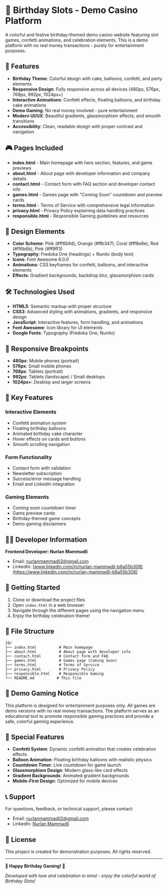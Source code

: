 # 🎂 Birthday Slots - Demo Casino Platform

A colorful and festive birthday-themed demo casino website featuring slot games, confetti animations, and celebration elements. This is a demo platform with no real money transactions - purely for entertainment purposes.

## 🎈 Features

- **Birthday Theme**: Colorful design with cake, balloons, confetti, and party elements
- **Responsive Design**: Fully responsive across all devices (480px, 576px, 768px, 992px, 1024px+)
- **Interactive Animations**: Confetti effects, floating balloons, and birthday cake animations
- **Demo Gaming**: No real money involved - pure entertainment
- **Modern UI/UX**: Beautiful gradients, glassmorphism effects, and smooth transitions
- **Accessibility**: Clean, readable design with proper contrast and navigation

## 🎮 Pages Included

- **index.html** - Main homepage with hero section, features, and game previews
- **about.html** - About page with developer information and company details
- **contact.html** - Contact form with FAQ section and developer contact info
- **games.html** - Games page with "Coming Soon" countdown and preview cards
- **terms.html** - Terms of Service with comprehensive legal information
- **privacy.html** - Privacy Policy explaining data handling practices
- **responsible.html** - Responsible Gaming guidelines and resources

## 🎨 Design Elements

- **Color Scheme**: Pink (#ff6b9d), Orange (#ffb347), Coral (#ff8e8e), Red (#ff6b6b), Pink (#ff9ff3)
- **Typography**: Fredoka One (headings) + Nunito (body text)
- **Icons**: Font Awesome 6.0.0
- **Animations**: CSS keyframes for confetti, balloons, and interactive elements
- **Effects**: Gradient backgrounds, backdrop blur, glassmorphism cards

## 🛠️ Technologies Used

- **HTML5**: Semantic markup with proper structure
- **CSS3**: Advanced styling with animations, gradients, and responsive design
- **JavaScript**: Interactive features, form handling, and animations
- **Font Awesome**: Icon library for UI elements
- **Google Fonts**: Typography (Fredoka One, Nunito)

## 📱 Responsive Breakpoints

- **480px**: Mobile phones (portrait)
- **576px**: Small mobile phones
- **768px**: Tablets (portrait)
- **992px**: Tablets (landscape) / Small desktops
- **1024px+**: Desktop and larger screens

## 🎯 Key Features

### Interactive Elements
- Confetti animation system
- Floating birthday balloons
- Animated birthday cake character
- Hover effects on cards and buttons
- Smooth scrolling navigation

### Form Functionality
- Contact form with validation
- Newsletter subscription
- Success/error message handling
- Email and LinkedIn integration

### Gaming Elements
- Coming soon countdown timer
- Game preview cards
- Birthday-themed game concepts
- Demo gaming disclaimers

## 👨‍💻 Developer Information

**Frontend Developer: Nurlan Məmmədli**
- Email: nurlanmammadli2@gmail.com
- LinkedIn: [www.linkedin.com/in/nurlan-məmmədli-b6a55b308](https://www.linkedin.com/in/nurlan-məmmədli-b6a55b308)

## 🚀 Getting Started

1. Clone or download the project files
2. Open `index.html` in a web browser
3. Navigate through the different pages using the navigation menu
4. Enjoy the birthday celebration theme!

## 📁 File Structure

```
19/
├── index.html          # Main homepage
├── about.html          # About page with developer info
├── contact.html        # Contact form and FAQ
├── games.html          # Games page (Coming Soon)
├── terms.html          # Terms of Service
├── privacy.html        # Privacy Policy
├── responsible.html    # Responsible Gaming
└── README.md          # This file
```

## 🎪 Demo Gaming Notice

This platform is designed for entertainment purposes only. All games are demo versions with no real money transactions. The platform serves as an educational tool to promote responsible gaming practices and provide a safe, colorful gaming experience.

## 🌟 Special Features

- **Confetti System**: Dynamic confetti animation that creates celebration effects
- **Balloon Animation**: Floating birthday balloons with realistic physics
- **Countdown Timer**: Live countdown for game launch
- **Glassmorphism Design**: Modern glass-like card effects
- **Gradient Backgrounds**: Animated gradient backgrounds
- **Mobile-First Design**: Optimized for mobile devices

## 📞 Support

For questions, feedback, or technical support, please contact:
- Email: nurlanmammadli2@gmail.com
- LinkedIn: [Nurlan Məmmədli](https://www.linkedin.com/in/nurlan-məmmədli-b6a55b308)

## 📄 License

This project is created for demonstration purposes. All rights reserved.

---

**🎉 Happy Birthday Gaming! 🎂**

*Developed with love and celebration in mind - enjoy the colorful world of Birthday Slots!*
